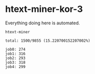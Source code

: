# htext-miner-kor-3

Everything doing here is automated.

```
htext-miner

total: 1500/9855 (15.220700152207002%)

job0: 274
job1: 316
job2: 293
job3: 318
job4: 299
```
